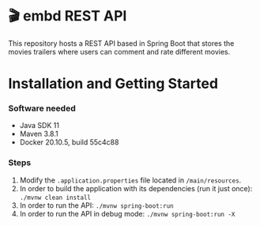# 🎬 embd REST API

This repository hosts a REST API based in Spring Boot that stores the movies trailers where users can comment and rate different movies.

# Installation and Getting Started

### Software needed
- Java SDK 11
- Maven 3.8.1
- Docker 20.10.5, build 55c4c88

### Steps

1. Modify the `.application.properties` file located in  `/main/resources`.
2. In order to build the application with its dependencies (run it just once): `./mvnw clean install`
3. In order to run the API: `./mvnw spring-boot:run`
4. In order to run the API in debug mode: `./mvnw spring-boot:run -X`
